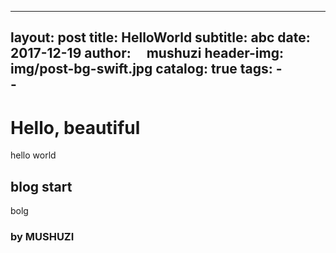  
---
layout:     post
title:      HelloWorld
subtitle:   abc
date:       2017-12-19
author:     mushuzi
header-img: img/post-bg-swift.jpg
catalog: true
tags:
    -  
    -  
---
# Hello, beautiful 
hello world
## blog start
bolg
###  by MUSHUZI
